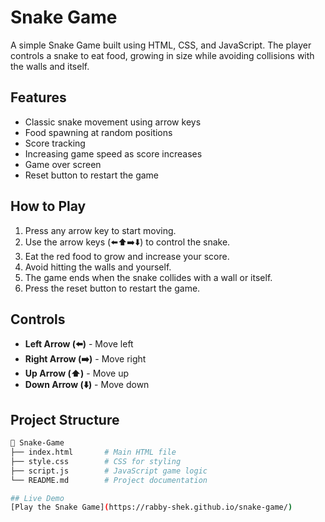 # Snake Game

A simple Snake Game built using HTML, CSS, and JavaScript. The player controls a snake to eat food, growing in size while avoiding collisions with the walls and itself.

## Features
- Classic snake movement using arrow keys
- Food spawning at random positions
- Score tracking
- Increasing game speed as score increases
- Game over screen
- Reset button to restart the game

## How to Play
1. Press any arrow key to start moving.
2. Use the arrow keys (⬅️⬆️➡️⬇️) to control the snake.
3. Eat the red food to grow and increase your score.
4. Avoid hitting the walls and yourself.
5. The game ends when the snake collides with a wall or itself.
6. Press the reset button to restart the game.

## Controls
- **Left Arrow (⬅️)** - Move left
- **Right Arrow (➡️)** - Move right
- **Up Arrow (⬆️)** - Move up
- **Down Arrow (⬇️)** - Move down

## Project Structure
```sh
📂 Snake-Game
├── index.html       # Main HTML file
├── style.css        # CSS for styling
├── script.js        # JavaScript game logic
└── README.md        # Project documentation

## Live Demo  
[Play the Snake Game](https://rabby-shek.github.io/snake-game/)
